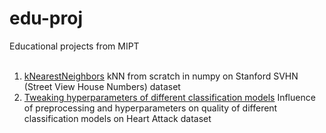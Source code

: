 # edu-proj
Educational projects from MIPT
<br><br/>
1. [kNearestNeighbors](https://github.com/Mlosyakov/edu-proj/tree/main/0.%20KNN_first%20project)
kNN from scratch in numpy on Stanford SVHN (Street View House Numbers) dataset
3. [Tweaking hyperparameters of different classification models](https://github.com/Mlosyakov/edu-proj/tree/main/1.%20Parameter%20tweaking)
Influence of preprocessing and hyperparameters on quality of different classification models on Heart Attack dataset




